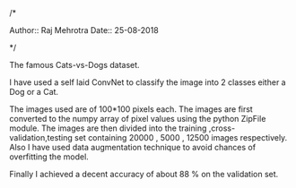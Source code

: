 /*
   
   Author:: Raj Mehrotra
   Date:: 25-08-2018
   
*/
 
The famous Cats-vs-Dogs dataset. 

I have used a self laid ConvNet to classify the image into 2 classes either a Dog or a Cat. 

The images used are of 100*100 pixels each. The images are first converted to the numpy array of pixel values using the python ZipFile module. The images are then divided into the training ,cross-validation,testing set containing 20000 , 5000 , 12500 images respectively. Also I have used data augmentation technique to avoid chances of overfitting the model.

Finally I achieved a decent accuracy of about 88 % on the validation set.
